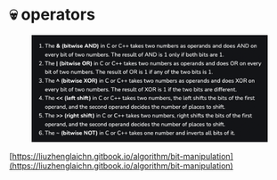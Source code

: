 # 💀 operators

<figure><img src="../.gitbook/assets/op.png" alt=""><figcaption></figcaption></figure>

[https://liuzhenglaichn.gitbook.io/algorithm/bit-manipulation](https://liuzhenglaichn.gitbook.io/algorithm/bit-manipulation)
